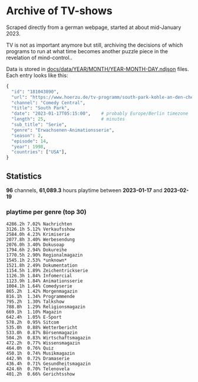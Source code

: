 # Archive of TV-shows

Scraped directly from a german webpage, started at about mid-January 2023.

TV is not as important anymore but still, archiving the decisions of which programs to run at what time
becomes another puzzle piece in the revelation of mind-control.. 

Data is stored in [docs/data/YEAR/MONTH/YEAR-MONTH-DAY.ndjson](docs/data/) files. 
Each entry looks like this:

```python
{
  "id": "181043890", 
  "url": "https://www.hoerzu.de/tv-programm/south-park-kohle-an-den-chefkoch/bid_181043890/", 
  "channel": "Comedy Central", 
  "title": "South Park", 
  "date": "2023-01-17T05:15:00",    # probably Europe/Berlin timezone 
  "length": 25,                     # minutes 
  "sub_title": "Serie", 
  "genre": "Erwachsenen-Animationsserie", 
  "season": 2, 
  "episode": 14, 
  "year": 1998, 
  "countries": ["USA"],
}
```

## Statistics

**96** channels, **61,089.3** hours playtime between **2023-01-17** and **2023-02-19**


### playtime per genre (top 30)

    4286.2h 7.02% Nachrichten
    3126.1h 5.12% Verkaufsshow
    2584.0h 4.23% Krimiserie
    2077.8h 3.40% Werbesendung
    2076.0h 3.40% Dokusoap
    1794.6h 2.94% Dokureihe
    1770.5h 2.90% Regionalmagazin
    1545.1h 2.53% *unknown*
    1521.8h 2.49% Dokumentation
    1154.5h 1.89% Zeichentrickserie
    1126.3h 1.84% Infomercial
    1123.9h 1.84% Animationsserie
    1004.1h 1.64% Comedyserie
    865.2h  1.42% Morgenmagazin
    816.1h  1.34% Programmende
    795.2h  1.30% Talkshow
    788.8h  1.29% Religionsmagazin
    669.1h  1.10% Magazin
    642.4h  1.05% E-Sport
    578.2h  0.95% Sitcom
    535.0h  0.88% Wetterbericht
    533.0h  0.87% Börsenmagazin
    504.2h  0.83% Wirtschaftsmagazin
    472.2h  0.77% Wissensmagazin
    464.0h  0.76% Quiz
    450.1h  0.74% Musikmagazin
    442.9h  0.72% Dramaserie
    436.4h  0.71% Gesundheitsmagazin
    424.6h  0.70% Telenovela
    401.2h  0.66% Gerichtsshow
